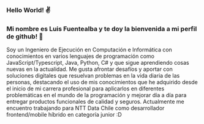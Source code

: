 ### Hello World! ✌️ 
### Mi nombre es **Luis Fuentealba** y te doy la bienvenida a mi perfil de github! 🤗

>>>>>>>>>>>>>>>>>>>>>


Soy un Ingeniero de Ejecución en Computación e Informática con conocimientos en varios lenguajes de programación como JavaScript/Typescript, Java, Python, C# y que sigue aprendiendo cosas nuevas en la actualidad. Me gusta afrontar desafíos y aportar con soluciones digitales que resuelvan problemas en la vida diaria de las personas, destacando el uso de mis conocimientos que he adquirido desde el inicio de mi carrera profesional para aplicarlos en diferentes problemáticas en el mundo de la programación y mejorar día a día para entregar productos funcionales de calidad y seguros. 
Actualmente me encuentro trabajando para NTT Data Chile como desarrollador frontend/mobile híbrido en categoría junior :D


